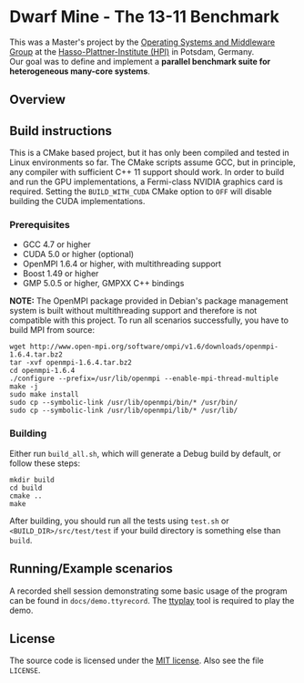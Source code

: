 Dwarf Mine - The 13-11 Benchmark
================================

This was a Master's project by the [Operating Systems and Middleware Group](http://www.dcl.hpi.uni-potsdam.de) at the [Hasso-Plattner-Institute (HPI)](http://www.hpi-web.de) in Potsdam, Germany.  
Our goal was to define and implement a **parallel benchmark suite for heterogeneous many-core systems**. 

## Overview

## Build instructions

This is a CMake based project, but it has only been compiled and tested in Linux environments so far. 
The CMake scripts assume GCC, but in principle, any compiler with sufficient C++ 11 support should work.
In order to build and run the GPU implementations, a Fermi-class NVIDIA graphics card is required.
Setting the `BUILD_WITH_CUDA` CMake option to `OFF` will disable building the CUDA implementations.

### Prerequisites

* GCC 4.7 or higher
* CUDA 5.0 or higher (optional)
* OpenMPI 1.6.4 or higher, with multithreading support
* Boost 1.49 or higher
* GMP 5.0.5 or higher, GMPXX C++ bindings

**NOTE:** The OpenMPI package provided in Debian's package management system is built without multithreading support and therefore is not compatible with this project. To run all scenarios successfully,
you have to build MPI from source:

```
wget http://www.open-mpi.org/software/ompi/v1.6/downloads/openmpi-1.6.4.tar.bz2
tar -xvf openmpi-1.6.4.tar.bz2
cd openmpi-1.6.4
./configure --prefix=/usr/lib/openmpi --enable-mpi-thread-multiple
make -j
sudo make install
sudo cp --symbolic-link /usr/lib/openmpi/bin/* /usr/bin/
sudo cp --symbolic-link /usr/lib/openmpi/lib/* /usr/lib/
```

### Building

Either run `build_all.sh`, which will generate a Debug build by default, or follow these steps:

```
mkdir build
cd build
cmake ..
make
```

After building, you should run all the tests using `test.sh` or `<BUILD_DIR>/src/test/test` if your
build directory is something else than `build`.

## Running/Example scenarios

A recorded shell session demonstrating some basic usage of the program can be found in `docs/demo.ttyrecord`. 
The [ttyplay](http://0xcc.net/ttyrec/index.html.en) tool is required to play the demo.

## License

The source code is licensed under the [MIT license](http://opensource.org/licenses/MIT). Also see the file `LICENSE`.
